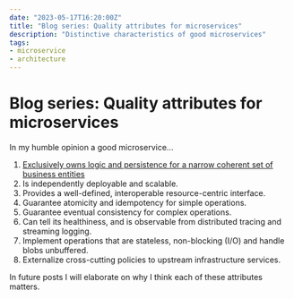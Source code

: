 ```yaml
---
date: "2023-05-17T16:20:00Z"
title: "Blog series: Quality attributes for microservices"
description: "Distinctive characteristics of good microservices"
tags:
- microservice
- architecture
---
```

<!-- images:
 - "/images/2022/bullseye.jpg" -->

# Blog series: Quality attributes for microservices

In my humble opinion a good microservice...

1. [Exclusively owns logic and persistence for a narrow coherent set of business entities](../01-exclusively-owns-logic-and-persistence/)
1. Is independently deployable and scalable.
1. Provides a well-defined, interoperable resource-centric interface.
1. Guarantee atomicity and idempotency for simple operations.
1. Guarantee eventual consistency for complex operations.
1. Can tell its healthiness, and is observable from distributed tracing and streaming logging.
1. Implement operations that are stateless, non-blocking (I/O) and handle blobs unbuffered.
1. Externalize cross-cutting policies to upstream infrastructure services.

In future posts I will elaborate on why I think each of these attributes matters.
